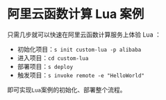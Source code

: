 # 阿里云函数计算 Lua 案例

只需几步就可以快速在阿里云函数计算服务上体验 Lua ：

- 初始化项目：`s init custom-lua -p alibaba`
- 进入项目：`cd custom-lua`
- 部署项目：`s deploy`
- 触发项目：`s invoke remote -e "HelloWorld"`

即可实现`Lua`案例的初始化、部署整个流程。